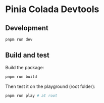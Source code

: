 # Pinia Colada Devtools

## Development

```sh
pnpm run dev
```

## Build and test

Build the package:

```sh
pnpm run build
```

Then test it on the playground (root folder):

```sh
pnpm run play # at root
```
